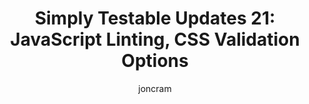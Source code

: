 ---
title: "Simply Testable Updates 21: JavaScript Linting, CSS Validation Options"
author: joncram
newsletter_meta:
    issue_number: 21st
    url: https://us5.campaign-archive1.com/?u=ac75e33d993d2b502e333ddd0&amp;id=678610272a
    closing_sentence: Expect the next in a perhaps week from now, December 26 2012.
    highlights:
        - Improved CSS validation options
        - Added JavaScript static analysis via JSLint
---